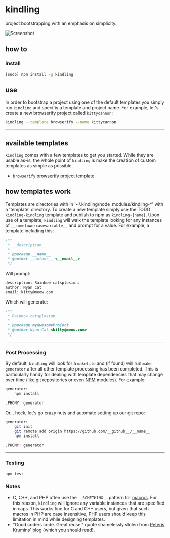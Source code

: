 # kindling

project bootstrapping with an emphasis on simplicity.

![Screenshot](https://raw.github.com/ahdinosaur/kindling/master/interface.png)

## how to

### install

```bash
[sudo] npm install -g kindling
```

## use

In order to bootstrap a project using one of the default templates you simply run `kindling` and specifiy a template and project name. For example, let's create a new browserify project called `kittycannon`:
```bash
kindling --template browserify --name kittycannon
```

---

## available templates

`kindling` comes with a few templates to get you started. While they are usable as-is, the whole point of `kindling` is make the creation of custom templates as simple as possible.

- `browserify` [browserify](https://browserify.org/) project template

## how templates work

Templates are directories with in '~/.kindling/node_modules/kindling-*' with a 'template' directory. To create a new template simply use the TODO `kindling-kindling` template and publish to npm as `kindling-{name}`. Upon use of a template, `kindling` will walk the template looking for any instances of `__somelowercasevariable__` and prompt for a value. For example, a template including this:

```javascript
/**
 * __description__
 *
 * @package __name__
 * @author __author__ <__email__>
 */
```

Will prompt:
```bash
description: Rainbow catsplosion.
author: Nyan Cat
email: kitty@meow.com
```

Which will generate:
```javascript
/**
 * Rainbow catsplosion.
 *
 * @package myAwesomeProject
 * @author Nyan Cat <kitty@meow.com>
 */
```

---

### Post Processing
By default, `kindling` will look for a `makefile` and (if found) will run `make generator` after all other template processing has been completed. This is particularly handy for dealing with template dependencies that may change over time (like git repositories or even [NPM](https://npmjs.org/) modules). For example:

```bash
generator:
    npm install

.PHONY: generator
```

Or... heck, let's go crazy nuts and automate setting up our git repo:

```bash
generator:
    git init
    git remote add origin https://github.com/__github__/__name__
    npm install

.PHONY: generator
```

---

### Testing
```bash
npm test
```

### Notes
- C, C++, and PHP often use the `__SOMETHING__` pattern for [macros](http://gcc.gnu.org/onlinedocs/gcc-3.1/cpp/Standard-Predefined-Macros.html). For this reason, `kindling` will ignore any variable instances that are specified in caps. This works fine for C and C++ users, but given that such macros in PHP are case insensitive, PHP users should keep this limitation in mind while designing templates.
- "Good coders code. Great reuse." quote shamelessly stolen from [Peteris Krumins' blog](http://www.catonmat.net/) (which you should read).
